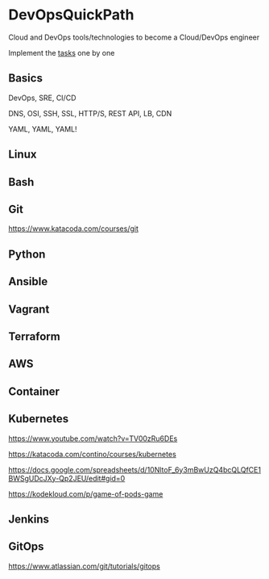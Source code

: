 # DevOpsQuickPath

Cloud and DevOps tools/technologies to become a Cloud/DevOps engineer

Implement the [tasks](https://github.com/canelkatmis/DevOpsQuickPath/issues) one by one

## Basics
DevOps, SRE, CI/CD

DNS, OSI, SSH, SSL, HTTP/S, REST API, LB, CDN

YAML, YAML, YAML!

## Linux

## Bash

## Git
https://www.katacoda.com/courses/git

## Python

## Ansible

## Vagrant

## Terraform

## AWS

## Container

## Kubernetes
https://www.youtube.com/watch?v=TV00zRu6DEs

https://katacoda.com/contino/courses/kubernetes

https://docs.google.com/spreadsheets/d/10NltoF_6y3mBwUzQ4bcQLQfCE1BWSgUDcJXy-Qp2JEU/edit#gid=0

https://kodekloud.com/p/game-of-pods-game

## Jenkins

## GitOps
https://www.atlassian.com/git/tutorials/gitops

